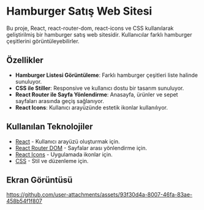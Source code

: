 # Hamburger Satış Web Sitesi

Bu proje, React, react-router-dom, react-icons ve CSS kullanılarak geliştirilmiş bir hamburger satış web sitesidir. Kullanıcılar farklı hamburger çeşitlerini görüntüleyebilirler.

## Özellikler

- **Hamburger Listesi Görüntüleme**: Farklı hamburger çeşitleri liste halinde sunuluyor.
- **CSS ile Stiller**: Responsive ve kullanıcı dostu bir tasarım sunuluyor.
- **React Router ile Sayfa Yönlendirme**: Anasayfa, ürünler ve sepet sayfaları arasında geçiş sağlanıyor.
- **React Icons**: Kullanıcı arayüzünde estetik ikonlar kullanılıyor.

## Kullanılan Teknolojiler

- [React](https://reactjs.org/) - Kullanıcı arayüzü oluşturmak için.
- [React Router DOM](https://reactrouter.com/) - Sayfalar arası yönlendirme için.
- [React Icons](https://react-icons.github.io/react-icons/) - Uygulamada ikonlar için.
- [CSS](https://developer.mozilla.org/en-US/docs/Web/CSS) - Stil ve düzenleme için.

## Ekran Görüntüsü


https://github.com/user-attachments/assets/93f30d4a-8007-46fa-83ae-458b54f1f807


